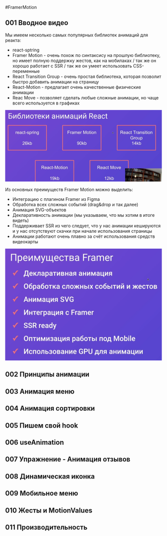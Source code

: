 #FramerMotion

## 001 Вводное видео

Мы имеем несколько самых популярных библиотек анимаций для реакта:
- react-sptring
- Framer Motion - очень похож по синтаксису на прошлую библиотеку, но имеет полную поддержку жестов, как на мобилаках / так же он хорошо работает с SSR / так же он умеет использовать CSS-переменные
- React Transition Group - очень простая библиотека, которая позволит быстро добавить анимации на страницу
- React-Motion - предлагает очень качественные физические анимации 
- Reac Move - позволяет сделать любые сложные анимации, но чаще всего используется в графиках

![](_png/Pasted%20image%2020230213192939.png)

Из основных преимуществ Framer Motion можно выделить:
- Интеграцию с плагином Framer из Figma
- Обработка всех сложных событий (drag&drop и так далее)
- Анимация SVG-объектов
- Декларативность анимации (мы указываем, что мы хотим в итоге видеть)
- Поддерживает SSR из чего следует, что у нас анимации кешируются и у нас отсутствуют скачки при начале использования страницы
- Анимации работают очень плавно за счёт использования средств видеокарты

![](_png/Pasted%20image%2020230213193542.png)

## 002 Принципы анимации









## 003 Анимация меню









## 004 Анимация сортировки









## 005 Пишем свой hook









## 006 useAnimation









## 007 Упражнение - Анимация отзывов









## 008 Динамическая иконка









## 009 Мобильное меню









## 010 Жесты и MotionValues









## 011 Производительность












